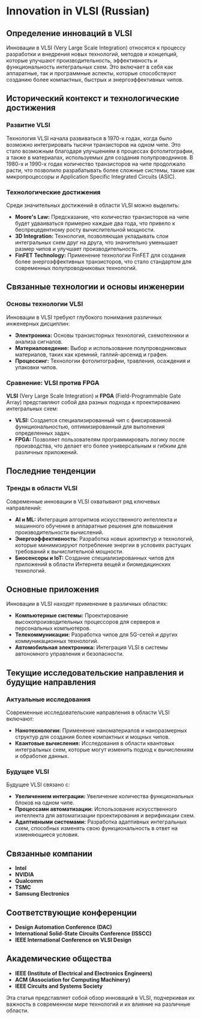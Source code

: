 # Innovation in VLSI (Russian)

## Определение инноваций в VLSI

Инновации в VLSI (Very Large Scale Integration) относятся к процессу разработки и внедрения новых технологий, методов и концепций, которые улучшают производительность, эффективность и функциональность интегральных схем. Это включает в себя как аппаратные, так и программные аспекты, которые способствуют созданию более компактных, быстрых и энергоэффективных чипов.

## Исторический контекст и технологические достижения

### Развитие VLSI

Технология VLSI начала развиваться в 1970-х годах, когда было возможно интегрировать тысячи транзисторов на одном чипе. Это стало возможным благодаря улучшениям в процессах фотолитографии, а также в материалах, используемых для создания полупроводников. В 1980-х и 1990-х годах количество транзисторов на чипе продолжало расти, что позволило разрабатывать более сложные системы, такие как микропроцессоры и Application Specific Integrated Circuits (ASIC).

### Технологические достижения

Среди значительных достижений в области VLSI можно выделить:

- **Moore's Law:** Предсказание, что количество транзисторов на чипе будет удваиваться примерно каждые два года, что привело к беспрецедентному росту вычислительной мощности.
- **3D Integration:** Технология, позволяющая укладывать слои интегральных схем друг на друга, что значительно уменьшает размер чипов и улучшает производительность.
- **FinFET Technology:** Применение технологии FinFET для создания более энергоэффективных транзисторов, что стало стандартом для современных полупроводниковых технологий.

## Связанные технологии и основы инженерии

### Основы технологии VLSI

Инновации в VLSI требуют глубокого понимания различных инженерных дисциплин:

- **Электроника:** Основы транзисторных технологий, схемотехники и анализа сигналов.
- **Материаловедение:** Выбор и использование полупроводниковых материалов, таких как кремний, галлий-арсенид и графен.
- **Процессинг:** Технологии фотолитографии, травления, осаждения и упаковки чипов.

### Сравнение: VLSI против FPGA

**VLSI** (Very Large Scale Integration) и **FPGA** (Field-Programmable Gate Array) представляют собой два разных подхода к проектированию интегральных схем:

- **VLSI:** Создается специализированный чип с фиксированной функциональностью, оптимизированный для выполнения определенных задач. 
- **FPGA:** Позволяет пользователям программировать логику после производства, что делает его более универсальным и гибким для различных приложений.

## Последние тенденции

### Тренды в области VLSI

Современные инновации в VLSI охватывают ряд ключевых направлений:

- **AI и ML:** Интеграция алгоритмов искусственного интеллекта и машинного обучения в аппаратные решения для повышения производительности вычислений.
- **Энергоэффективность:** Разработка новых архитектур и технологий, которые минимизируют потребление энергии в условиях растущих требований к вычислительной мощности.
- **Биосенсоры и IoT:** Создание специализированных чипов для приложений в области Интернета вещей и биомедицинских технологий.

## Основные приложения

Инновации в VLSI находят применение в различных областях:

- **Компьютерные системы:** Проектирование высокопроизводительных процессоров для серверов и персональных компьютеров.
- **Телекоммуникации:** Разработка чипов для 5G-сетей и других коммуникационных технологий.
- **Автомобильная электроника:** Интеграция VLSI в системы автономного управления и безопасности.

## Текущие исследовательские направления и будущие направления

### Актуальные исследования

Современные исследовательские направления в области VLSI включают:

- **Нанотехнологии:** Применение наноматериалов и наноразмерных структур для создания более компактных и мощных чипов.
- **Квантовые вычисления:** Исследования в области квантовых интегральных схем, которые могут изменить подход к вычислениям и обработке данных.

### Будущее VLSI

Будущее VLSI связано с:

- **Увеличением интеграции:** Увеличение количества функциональных блоков на одном чипе.
- **Процессами автоматизации:** Использование искусственного интеллекта для автоматизации проектирования и верификации схем.
- **Адаптивными системами:** Разработка адаптивных интегральных схем, способных изменять свою функциональность в ответ на изменяющиеся условия.

## Связанные компании

- **Intel**
- **NVIDIA**
- **Qualcomm**
- **TSMC**
- **Samsung Electronics**

## Соответствующие конференции

- **Design Automation Conference (DAC)**
- **International Solid-State Circuits Conference (ISSCC)**
- **IEEE International Conference on VLSI Design**

## Академические общества

- **IEEE (Institute of Electrical and Electronics Engineers)**
- **ACM (Association for Computing Machinery)**
- **IEEE Circuits and Systems Society**

Эта статья представляет собой обзор инноваций в VLSI, подчеркивая их важность в современном мире технологий и их влияние на различные области.